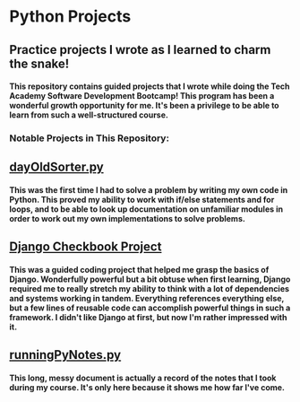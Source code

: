 # Python Projects

## Practice projects I wrote as I learned to charm the snake!

#### This repository contains guided projects that I wrote while doing the Tech Academy Software Development Bootcamp! This program has been a wonderful growth opportunity for me. It's been a privilege to be able to learn from such a well-structured course.

### Notable Projects in This Repository:

## [dayOldSorter.py](https://github.com/MeisterKeen/Python-Projects/blob/main/dayOldSorter.py)

#### This was the first time I had to solve a problem by writing my own code in Python. This proved my ability to work with if/else statements and for loops, and to be able to look up documentation on unfamiliar modules in order to work out my own implementations to solve problems.

## [Django Checkbook Project](https://github.com/MeisterKeen/Python-Projects/tree/main/Django_Projects/Django_Checkbook)

#### This was a guided coding project that helped me grasp the basics of Django. Wonderfully powerful but a bit obtuse when first learning, Django required me to really stretch my ability to think with a lot of dependencies and systems working in tandem. Everything references everything else, but a few lines of reusable code can accomplish powerful things in such a framework. I didn't like Django at first, but now I'm rather impressed with it.

## [runningPyNotes.py](https://github.com/MeisterKeen/Python-Projects/blob/main/runningPythonNotes.py)

#### This long, messy document is actually a record of the notes that I took during my course. It's only here because it shows me how far I've come.
